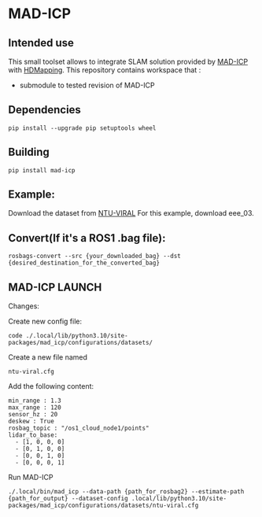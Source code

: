 # MAD-ICP

## Intended use 

This small toolset allows to integrate SLAM solution provided by [MAD-ICP](https://github.com/rvp-group/mad-icp) with [HDMapping](https://github.com/MapsHD/HDMapping).
This repository contains workspace that :
  - submodule to tested revision of MAD-ICP

## Dependencies

```shell
pip install --upgrade pip setuptools wheel
```

## Building
```shell
pip install mad-icp
```

## Example:

Download the dataset from [NTU-VIRAL](https://ntu-aris.github.io/ntu_viral_dataset/)
For this example, download eee_03.

## Convert(If it's a ROS1 .bag file):

```shell
rosbags-convert --src {your_downloaded_bag} --dst {desired_destination_for_the_converted_bag}
```

## MAD-ICP LAUNCH
Changes:

Create new config file:

```shell
code ./.local/lib/python3.10/site-packages/mad_icp/configurations/datasets/
```

Create a new file named
```shell
ntu-viral.cfg
```

Add the following content:
```shell
min_range : 1.3
max_range : 120
sensor_hz : 20
deskew : True
rosbag_topic : "/os1_cloud_node1/points"
lidar_to_base: 
  - [1, 0, 0, 0]
  - [0, 1, 0, 0]
  - [0, 0, 1, 0]
  - [0, 0, 0, 1]
```

Run MAD-ICP
```shell
./.local/bin/mad_icp --data-path {path_for_rosbag2} --estimate-path {path_for_output} --dataset-config .local/lib/python3.10/site-packages/mad_icp/configurations/datasets/ntu-viral.cfg
```